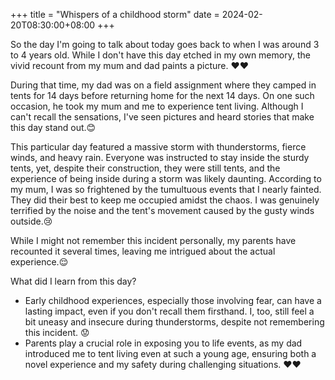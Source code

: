 +++
title = "Whispers of a childhood storm"
date = 2024-02-20T08:30:00+08:00
+++


So the day I'm going to talk about today goes back to when I was around 3 to 4 years old. While I don't have this day etched in my own memory, the vivid recount from my mum and dad paints a picture. ❤️❤️

During that time, my dad was on a field assignment where they camped in tents for 14 days before returning home for the next 14 days. On one such occasion, he took my mum and me to experience tent living. Although I can't recall the sensations, I've seen pictures and heard stories that make this day stand out.😊

This particular day featured a massive storm with thunderstorms, fierce winds, and heavy rain. Everyone was instructed to stay inside the sturdy tents, yet, despite their construction, they were still tents, and the experience of being inside during a storm was likely daunting. According to my mum, I was so frightened by the tumultuous events that I nearly fainted. They did their best to keep me occupied amidst the chaos. I was genuinely terrified by the noise and the tent's movement caused by the gusty winds outside.😢

While I might not remember this incident personally, my parents have recounted it several times, leaving me intrigued about the actual experience.😌


What did I learn from this day?

- Early childhood experiences, especially those involving fear, can have a lasting impact, even if you don't recall them firsthand. I, too, still feel a bit uneasy and insecure during thunderstorms, despite not remembering this incident. 😟
- Parents play a crucial role in exposing you to life events, as my dad introduced me to tent living even at such a young age, ensuring both a novel experience and my safety during challenging situations. ❤️❤️

